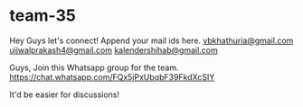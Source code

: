 # team-35
Hey Guys let's connect! Append your mail ids here.
vbkhathuria@gmail.com
<br>ujjwalprakash4@gmail.com
kalendershihab@gmail.com

Guys, Join this Whatsapp group for the team. 
https://chat.whatsapp.com/FQx5jPxUbqbF39FkdXcSIY

It'd be easier for discussions!
